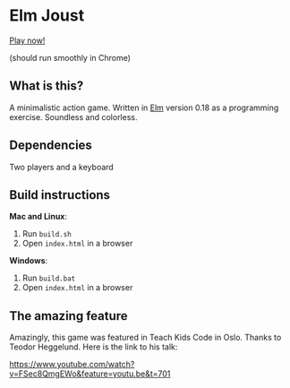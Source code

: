 # Elm Joust

[Play now!](http://kreitmayer.com/elm-joust)

(should run smoothly in Chrome)

## What is this?

A minimalistic action game. Written in [Elm](http://elm-lang.org) version 0.18 as a programming exercise. Soundless and colorless.

## Dependencies

Two players and a keyboard

## Build instructions

**Mac and Linux**:

1. Run `build.sh`
2. Open `index.html` in a browser

**Windows**:

1. Run `build.bat`
2. Open `index.html` in a browser

## The amazing feature

Amazingly, this game was featured in Teach Kids Code in Oslo. Thanks to Teodor Heggelund. Here is the link to his talk:

https://www.youtube.com/watch?v=FSec8QmgEWo&feature=youtu.be&t=701
